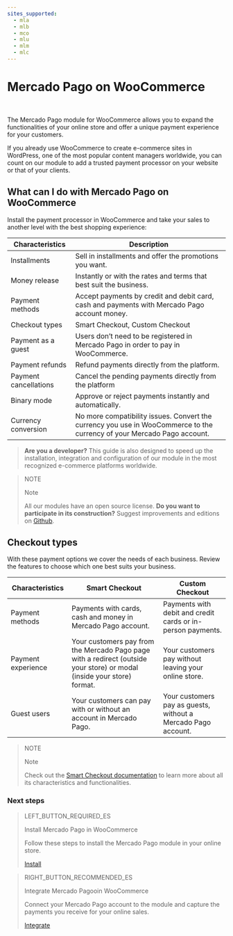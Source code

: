 ```yaml
---
sites_supported:
  - mla
  - mlb
  - mco
  - mlu
  - mlm
  - mlc
---
```


# Mercado Pago on WooCommerce
<br/>

The Mercado Pago module for WooCommerce allows you to expand the functionalities of your online store and offer a unique payment experience for your customers.

If you already use WooCommerce to create e-commerce sites in WordPress, one of the most popular content managers worldwide, you can count on our module to add a trusted payment processor on your website or that of your clients.

## What can I do with Mercado Pago on WooCommerce

Install the payment processor in WooCommerce and take your sales to another level with the best shopping experience:

| Characteristics               | Description                                                              	                                               |
|-------------------------------|--------------------------------------------------------------------------------------------------------------------------|
| Installments                 	| Sell in installments and offer the promotions you want.                  	                                               |
| Money release                 | Instantly or with the rates and terms that best suit the business.      	                                               |
| Payment methods               | Accept payments by credit and debit card, cash and payments with Mercado Pago account money.                             |
| Checkout types                | Smart Checkout, Custom Checkout                                                                      	                   |
| Payment as a guest            | Users don’t need to be registered in Mercado Pago in order to pay in WooCommerce.                                        |
| Payment refunds     	        | Refund payments directly from the platform.                                                        	                     |
| Payment cancellations   	    | Cancel the pending payments directly from the platform                       	                                           |
| Binary mode                   | Approve or reject payments instantly and automatically.                                                                  |
| Currency conversion           | No more compatibility issues. Convert the currency you use in WooCommerce to the currency of your Mercado Pago account.  |

>**Are you a developer?**
>This guide is also designed to speed up the installation, integration and configuration of our module in the most recognized e-commerce platforms worldwide.

<span></span>

> NOTE
>
> Note
>
> All our modules have an open source license. **Do you want to participate in its construction?** Suggest improvements and editions on [Github](https://github.com/mercadopago/cart-woocommerce).

## Checkout types

With these payment options we cover the needs of each business. Review the features to choose which one best suits your business.

| Characteristics    | Smart Checkout                                                                                                          | Custom Checkout                                               |
|--------------------|-------------------------------------------------------------------------------------------------------------------------|---------------------------------------------------------------|
| Payment methods    | Payments with cards, cash and money in Mercado Pago account.                                                            | Payments with debit and credit cards or in-person payments.   |
| Payment experience | Your customers pay from the Mercado Pago page with a redirect (outside your store) or modal (inside your store) format. | Your customers pay without leaving your online store.         |
| Guest users        | Your customers can pay with or without an account in Mercado Pago.                                                      | Your customers pay as guests, without a Mercado Pago account. |

> NOTE
>
> Note
>
> Check out the [Smart Checkout documentation](https://www.mercadopago.com.ar/developers/es/guides/payments/web-payment-checkout/introduction/) to learn more about all its characteristics and functionalities.

### Next steps

> LEFT_BUTTON_REQUIRED_ES
>
> Install Mercado Pago in WooCommerce
>
> Follow these steps to install the Mercado Pago module in your online store.
>
> 
> [Install](http://www.mercadopago.com.ar/mla/en/plugins_sdks/plugins/woocommerce/instalation/)

> RIGHT_BUTTON_RECOMMENDED_ES
>
> Integrate Mercado Pagooin WooCommerce
>
> Connect your Mercado Pago account to the module and capture the payments you receive for your online sales. 
>
> [Integrate](http://www.mercadopago.com.ar/mla/en/plugins_sdks/plugins/woocommerce/integration/)